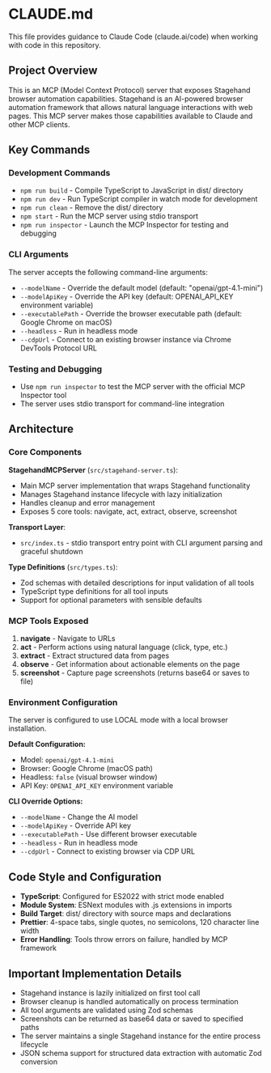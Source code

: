 # CLAUDE.md

This file provides guidance to Claude Code (claude.ai/code) when working with code in this repository.

## Project Overview

This is an MCP (Model Context Protocol) server that exposes Stagehand browser automation capabilities. Stagehand is an AI-powered browser automation framework that allows natural language interactions with web pages. This MCP server makes those capabilities available to Claude and other MCP clients.

## Key Commands

### Development Commands

- `npm run build` - Compile TypeScript to JavaScript in dist/ directory
- `npm run dev` - Run TypeScript compiler in watch mode for development
- `npm run clean` - Remove the dist/ directory
- `npm start` - Run the MCP server using stdio transport
- `npm run inspector` - Launch the MCP Inspector for testing and debugging

### CLI Arguments

The server accepts the following command-line arguments:

- `--modelName` - Override the default model (default: "openai/gpt-4.1-mini")
- `--modelApiKey` - Override the API key (default: OPENAI_API_KEY environment variable)
- `--executablePath` - Override the browser executable path (default: Google Chrome on macOS)
- `--headless` - Run in headless mode
- `--cdpUrl` - Connect to an existing browser instance via Chrome DevTools Protocol URL

### Testing and Debugging

- Use `npm run inspector` to test the MCP server with the official MCP Inspector tool
- The server uses stdio transport for command-line integration

## Architecture

### Core Components

**StagehandMCPServer** (`src/stagehand-server.ts`):

- Main MCP server implementation that wraps Stagehand functionality
- Manages Stagehand instance lifecycle with lazy initialization
- Handles cleanup and error management
- Exposes 5 core tools: navigate, act, extract, observe, screenshot

**Transport Layer**:

- `src/index.ts` - stdio transport entry point with CLI argument parsing and graceful shutdown

**Type Definitions** (`src/types.ts`):

- Zod schemas with detailed descriptions for input validation of all tools
- TypeScript type definitions for all tool inputs
- Support for optional parameters with sensible defaults

### MCP Tools Exposed

1. **navigate** - Navigate to URLs
2. **act** - Perform actions using natural language (click, type, etc.)
3. **extract** - Extract structured data from pages
4. **observe** - Get information about actionable elements on the page
5. **screenshot** - Capture page screenshots (returns base64 or saves to file)

### Environment Configuration

The server is configured to use LOCAL mode with a local browser installation.

**Default Configuration:**

- Model: `openai/gpt-4.1-mini`
- Browser: Google Chrome (macOS path)
- Headless: `false` (visual browser window)
- API Key: `OPENAI_API_KEY` environment variable

**CLI Override Options:**

- `--modelName` - Change the AI model
- `--modelApiKey` - Override API key
- `--executablePath` - Use different browser executable
- `--headless` - Run in headless mode
- `--cdpUrl` - Connect to existing browser via CDP URL

## Code Style and Configuration

- **TypeScript**: Configured for ES2022 with strict mode enabled
- **Module System**: ESNext modules with .js extensions in imports
- **Build Target**: dist/ directory with source maps and declarations
- **Prettier**: 4-space tabs, single quotes, no semicolons, 120 character line width
- **Error Handling**: Tools throw errors on failure, handled by MCP framework

## Important Implementation Details

- Stagehand instance is lazily initialized on first tool call
- Browser cleanup is handled automatically on process termination
- All tool arguments are validated using Zod schemas
- Screenshots can be returned as base64 data or saved to specified paths
- The server maintains a single Stagehand instance for the entire process lifecycle
- JSON schema support for structured data extraction with automatic Zod conversion
